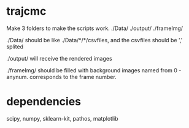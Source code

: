 # trajcmc
Make 3 folders to make the scripts work.
./Data/
./output/
./frameImg/



./Data/ should be like ./Data/\*/\*/csvfiles, and the csvfiles should be ',' splited

./output/ will receive the rendered images

./frameImg/ should be filled with background images named from 0 - anynum. corresponds to the frame number.


# dependencies
scipy, numpy, sklearn-kit, pathos, matplotlib
